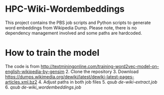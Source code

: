 # HPC-Wiki-Wordembeddings
This project contains the PBS job scripts and Python scripts to generate word embeddings from Wikipedia Dump.
Please note, there is no dependency management involved and some paths are hardcoded.

# How to train the model
The code is from http://textminingonline.com/training-word2vec-model-on-english-wikipedia-by-gensim
2. Clone the repository
3. Download https://dumps.wikimedia.org/dewiki/latest/dewiki-latest-pages-articles.xml.bz2
4. Adjust paths in both job files
5. *qsub de-wiki-extract.job*
6. *qsub de-wiki_wordembeddings.job*